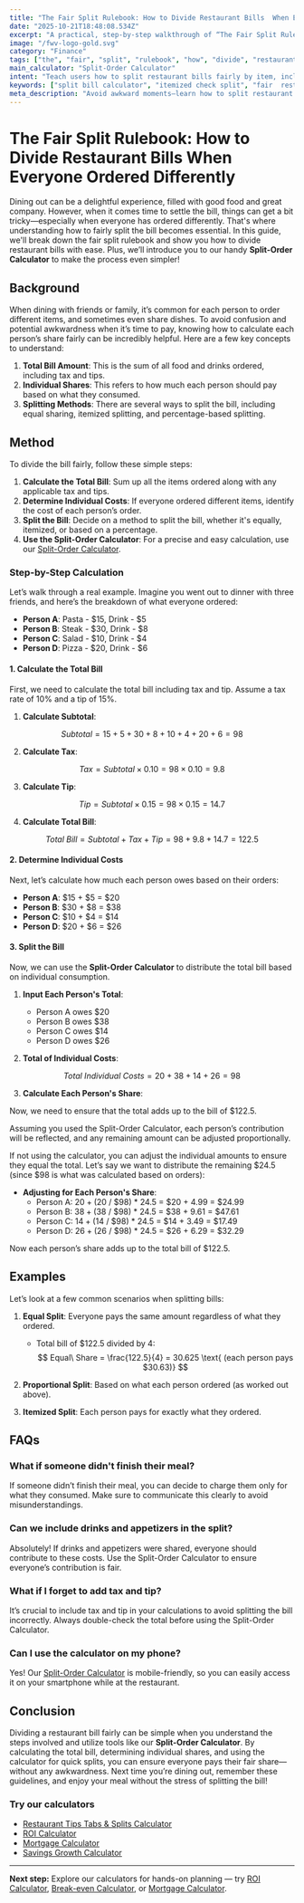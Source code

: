 ```yaml
---
title: "The Fair Split Rulebook: How to Divide Restaurant Bills  When Everyone Ordered Differently — Complete Guide"
date: "2025-10-21T18:48:08.534Z"
excerpt: "A practical, step-by-step walkthrough of “The Fair Split Rulebook: How to Divide Restaurant Bills  When Everyone Ordered Differently”."
image: "/fwv-logo-gold.svg"
category: "Finance"
tags: ["the", "fair", "split", "rulebook", "how", "divide", "restaurant", "bills"]
main_calculator: "Split-Order Calculator"
intent: "Teach users how to split restaurant bills fairly by item, including tax and tip distribution."
keywords: ["split bill calculator", "itemized check split", "fair  restaurant bill", "tip and tax split"]
meta_description: "Avoid awkward moments—learn how to split restaurant bills fairly with tax and tip using our Split-by-Order Calculator."
---
```


# The Fair Split Rulebook: How to Divide Restaurant Bills When Everyone Ordered Differently

Dining out can be a delightful experience, filled with good food and great company. However, when it comes time to settle the bill, things can get a bit tricky—especially when everyone has ordered differently. That's where understanding how to fairly split the bill becomes essential. In this guide, we'll break down the fair split rulebook and show you how to divide restaurant bills with ease. Plus, we’ll introduce you to our handy **Split-Order Calculator** to make the process even simpler!

## Background

When dining with friends or family, it’s common for each person to order different items, and sometimes even share dishes. To avoid confusion and potential awkwardness when it’s time to pay, knowing how to calculate each person’s share fairly can be incredibly helpful. Here are a few key concepts to understand:

1. **Total Bill Amount**: This is the sum of all food and drinks ordered, including tax and tips.
2. **Individual Shares**: This refers to how much each person should pay based on what they consumed.
3. **Splitting Methods**: There are several ways to split the bill, including equal sharing, itemized splitting, and percentage-based splitting.

## Method

To divide the bill fairly, follow these simple steps:

1. **Calculate the Total Bill**: Sum up all the items ordered along with any applicable tax and tips.
2. **Determine Individual Costs**: If everyone ordered different items, identify the cost of each person’s order.
3. **Split the Bill**: Decide on a method to split the bill, whether it's equally, itemized, or based on a percentage.
4. **Use the Split-Order Calculator**: For a precise and easy calculation, use our [Split-Order Calculator](/calculators).

### Step-by-Step Calculation

Let’s walk through a real example. Imagine you went out to dinner with three friends, and here’s the breakdown of what everyone ordered:

- **Person A**: Pasta - $15, Drink - $5
- **Person B**: Steak - $30, Drink - $8
- **Person C**: Salad - $10, Drink - $4
- **Person D**: Pizza - $20, Drink - $6

#### 1. Calculate the Total Bill

First, we need to calculate the total bill including tax and tip. Assume a tax rate of 10% and a tip of 15%.

1. **Calculate Subtotal**:

$$
Subtotal = 15 + 5 + 30 + 8 + 10 + 4 + 20 + 6 = 98
$$

2. **Calculate Tax**:

$$
Tax = Subtotal \times 0.10 = 98 \times 0.10 = 9.8
$$

3. **Calculate Tip**:

$$
Tip = Subtotal \times 0.15 = 98 \times 0.15 = 14.7
$$

4. **Calculate Total Bill**:

$$
Total\ Bill = Subtotal + Tax + Tip = 98 + 9.8 + 14.7 = 122.5
$$

#### 2. Determine Individual Costs

Next, let’s calculate how much each person owes based on their orders:

- **Person A**: $15 + $5 = $20
- **Person B**: $30 + $8 = $38
- **Person C**: $10 + $4 = $14
- **Person D**: $20 + $6 = $26

#### 3. Split the Bill

Now, we can use the **Split-Order Calculator** to distribute the total bill based on individual consumption.

1. **Input Each Person's Total**:
   - Person A owes $20
   - Person B owes $38
   - Person C owes $14
   - Person D owes $26

2. **Total of Individual Costs**:

$$
Total\ Individual\ Costs = 20 + 38 + 14 + 26 = 98
$$

3. **Calculate Each Person's Share**:

Now, we need to ensure that the total adds up to the bill of $122.5. 

Assuming you used the Split-Order Calculator, each person’s contribution will be reflected, and any remaining amount can be adjusted proportionally.

If not using the calculator, you can adjust the individual amounts to ensure they equal the total. Let’s say we want to distribute the remaining $24.5 (since $98 is what was calculated based on orders):

- **Adjusting for Each Person's Share**:
   - Person A: $20 + ($20 / $98) * 24.5 = $20 + 4.99 = $24.99
   - Person B: $38 + ($38 / $98) * 24.5 = $38 + 9.61 = $47.61
   - Person C: $14 + ($14 / $98) * 24.5 = $14 + 3.49 = $17.49
   - Person D: $26 + ($26 / $98) * 24.5 = $26 + 6.29 = $32.29

Now each person’s share adds up to the total bill of $122.5.

## Examples

Let’s look at a few common scenarios when splitting bills:

1. **Equal Split**: Everyone pays the same amount regardless of what they ordered.
   - Total bill of $122.5 divided by 4:
   $$ 
   Equal\ Share = \frac{122.5}{4} = 30.625 \text{ (each person pays $30.63)} 
   $$

2. **Proportional Split**: Based on what each person ordered (as worked out above).

3. **Itemized Split**: Each person pays for exactly what they ordered.

## FAQs

### What if someone didn't finish their meal?

If someone didn’t finish their meal, you can decide to charge them only for what they consumed. Make sure to communicate this clearly to avoid misunderstandings.

### Can we include drinks and appetizers in the split?

Absolutely! If drinks and appetizers were shared, everyone should contribute to these costs. Use the Split-Order Calculator to ensure everyone’s contribution is fair.

### What if I forget to add tax and tip?

It’s crucial to include tax and tip in your calculations to avoid splitting the bill incorrectly. Always double-check the total before using the Split-Order Calculator.

### Can I use the calculator on my phone?

Yes! Our [Split-Order Calculator](/calculators) is mobile-friendly, so you can easily access it on your smartphone while at the restaurant.

## Conclusion

Dividing a restaurant bill fairly can be simple when you understand the steps involved and utilize tools like our **Split-Order Calculator**. By calculating the total bill, determining individual shares, and using the calculator for quick splits, you can ensure everyone pays their fair share—without any awkwardness. Next time you’re dining out, remember these guidelines, and enjoy your meal without the stress of splitting the bill!



### Try our calculators
- [Restaurant Tips Tabs & Splits Calculator](/calculators)
- [ROI Calculator](/calculators)
- [Mortgage Calculator](/calculators)
- [Savings Growth Calculator](/calculators)


---
**Next step:** Explore our calculators for hands-on planning — try [ROI Calculator](/calculators), [Break-even Calculator](/calculators), or [Mortgage Calculator](/calculators).


<script type="application/ld+json">
{
  "@context": "https://schema.org",
  "@type": "Article",
  "headline": "The Fair Split Rulebook: How to Divide Restaurant Bills  When Everyone Ordered Differently — Complete Guide",
  "description": "Avoid awkward moments—learn how to split restaurant bills fairly with tax and tip using our Split-by-Order Calculator.",
  "author": {
    "@type": "Organization",
    "name": "Foster Wealth Ventures"
  },
  "datePublished": "2025-10-21T18:47:40.896Z",
  "image": "/fwv-logo-gold.svg"
}
</script>


<script type="application/ld+json">
{ "@context":"https://schema.org", "@type":"FAQPage", "mainEntity": [] }
</script>
